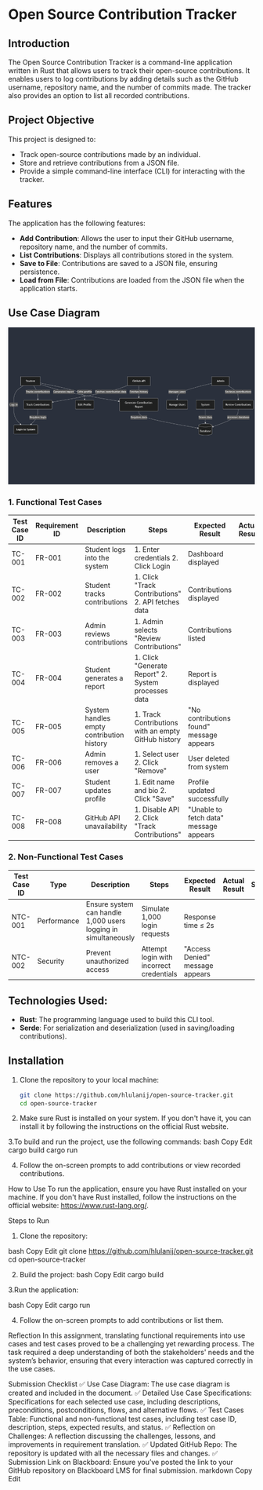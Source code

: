 # Open Source Contribution Tracker

## Introduction
The Open Source Contribution Tracker is a command-line application written in Rust that allows users to track their open-source contributions. It enables users to log contributions by adding details such as the GitHub username, repository name, and the number of commits made. The tracker also provides an option to list all recorded contributions.

## Project Objective
This project is designed to:
- Track open-source contributions made by an individual.
- Store and retrieve contributions from a JSON file.
- Provide a simple command-line interface (CLI) for interacting with the tracker.

## Features
The application has the following features:
- **Add Contribution**: Allows the user to input their GitHub username, repository name, and the number of commits.
- **List Contributions**: Displays all contributions stored in the system.
- **Save to File**: Contributions are saved to a JSON file, ensuring persistence.
- **Load from File**: Contributions are loaded from the JSON file when the application starts.

## Use Case Diagram
![Use Case Diagram](https://github.com/hlulanij/open-source-tracker/blob/main/mermaid-diagram-2025-03-11-204737.png?raw=true)

### 1. Functional Test Cases

| Test Case ID | Requirement ID | Description                         | Steps                                        | Expected Result                 | Actual Result | Status |
|--------------|----------------|-------------------------------------|----------------------------------------------|---------------------------------|----------------|--------|
| TC-001       | FR-001         | Student logs into the system        | 1. Enter credentials 2. Click Login          | Dashboard displayed              |                |        |
| TC-002       | FR-002         | Student tracks contributions        | 1. Click "Track Contributions" 2. API fetches data | Contributions displayed          |                |        |
| TC-003       | FR-003         | Admin reviews contributions         | 1. Admin selects "Review Contributions"      | Contributions listed             |                |        |
| TC-004       | FR-004         | Student generates a report          | 1. Click "Generate Report" 2. System processes data | Report is displayed              |                |        |
| TC-005       | FR-005         | System handles empty contribution history | 1. Track Contributions with an empty GitHub history | "No contributions found" message appears | | |
| TC-006       | FR-006         | Admin removes a user                | 1. Select user 2. Click "Remove"            | User deleted from system         |                |        |
| TC-007       | FR-007         | Student updates profile             | 1. Edit name and bio 2. Click "Save"        | Profile updated successfully     |                |        |
| TC-008       | FR-008         | GitHub API unavailability           | 1. Disable API 2. Click "Track Contributions" | "Unable to fetch data" message appears | | |

### 2. Non-Functional Test Cases

| Test Case ID | Type       | Description                           | Steps                              | Expected Result               | Actual Result | Status |
|--------------|------------|---------------------------------------|------------------------------------|-------------------------------|----------------|--------|
| NTC-001      | Performance| Ensure system can handle 1,000 users logging in simultaneously | Simulate 1,000 login requests      | Response time ≤ 2s             |                |        |
| NTC-002      | Security   | Prevent unauthorized access          | Attempt login with incorrect credentials | "Access Denied" message appears |                |        |

## Technologies Used:
- **Rust**: The programming language used to build this CLI tool.
- **Serde**: For serialization and deserialization (used in saving/loading contributions).

## Installation

1. Clone the repository to your local machine:
   ```bash
   git clone https://github.com/hlulanij/open-source-tracker.git
   cd open-source-tracker
2. Make sure Rust is installed on your system. If you don't have it, you can install it by following the instructions on the official Rust website.

3.To build and run the project, use the following commands:
bash
Copy
Edit
cargo build
cargo run

4. Follow the on-screen prompts to add contributions or view recorded contributions.

How to Use
To run the application, ensure you have Rust installed on your machine. If you don't have Rust installed, follow the instructions on the official website: https://www.rust-lang.org/.

Steps to Run
1. Clone the repository:

bash
Copy
Edit
git clone https://github.com/hlulanij/open-source-tracker.git
cd open-source-tracker

2. Build the project:
bash
Copy
Edit
cargo build

3.Run the application:

bash
Copy
Edit
cargo run

4. Follow the on-screen prompts to add contributions or list them.

Reflection
In this assignment, translating functional requirements into use cases and test cases proved to be a challenging yet rewarding process. The task required a deep understanding of both the stakeholders' needs and the system’s behavior, ensuring that every interaction was captured correctly in the use cases.

Submission Checklist
✅ Use Case Diagram: The use case diagram is created and included in the document.
✅ Detailed Use Case Specifications: Specifications for each selected use case, including descriptions, preconditions, postconditions, flows, and alternative flows.
✅ Test Cases Table: Functional and non-functional test cases, including test case ID, description, steps, expected results, and status.
✅ Reflection on Challenges: A reflection discussing the challenges, lessons, and improvements in requirement translation.
✅ Updated GitHub Repo: The repository is updated with all the necessary files and changes.
✅ Submission Link on Blackboard: Ensure you’ve posted the link to your GitHub repository on Blackboard LMS for final submission.
markdown
Copy
Edit
